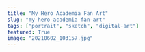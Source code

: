 ```yaml
---
title: "My Hero Academia Fan Art"
slug: "my-hero-academia-fan-art"
tags: ["portrait", "sketch", "digital-art"]
featured: True
image: "20210602_103157.jpg"
---
```


